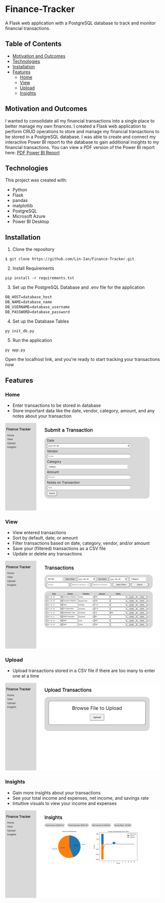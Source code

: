 # Finance-Tracker

A Flask web application with a PostgreSQL database to track and monitor financial transactions.

## Table of Contents
- [Motivation and Outcomes](#motivation-and-outcomes)
- [Technologies](#technologies)
- [Installation](#installation)
- [Features](#features)
  - [Home](#home)
  - [View](#view)
  - [Upload](#upload)
  - [Insights](#insights)

## Motivation and Outcomes
I wanted to consolidate all my financial transactions into a single place to better manage my own finances.
I created a Flask web application to perform CRUD operations to store and manage my financial transactions to be stored in a PostgreSQL database.
I was able to create and connect my interactive Power BI report to the database to gain additional insights to my financial transactions.
You can view a PDF version of the Power BI report here: [PDF Power BI Report](media/Finance%20Tracker%20Power%20BI%20Report.pdf)

## Technologies
This project was created with:
- Python
- Flask
- pandas
- matplotlib
- PostgreSQL
- Microsoft Azure
- Power BI Desktop

## Installation
1. Clone the repository
```
$ git clone https://github.com/Lin-Ian/Finance-Tracker.git
```
2. Install Requirements
```
pip install -r requirements.txt
```
3. Set up the PostgreSQL Database and .env file for the application
```
DB_HOST=database_host
DB_NAME=database_name
DB_USERNAME=database_username
DB_PASSWORD=database_password
```
4. Set up the Database Tables
```
py init_db.py
```
5. Run the application
```
py app.py
```
Open the localhost link, and you're ready to start tracking your transactions now

## Features
### Home
- Enter transactions to be stored in database
- Store important data like the date, vendor, category, amount, and any notes about your transaction

<img src="media/home.png" alt="Screenshot of home page" width="500">

### View
- View entered transactions
- Sort by default, date, or amount
- Filter transactions based on date, category, vendor, and/or amount
- Save your (filtered) transactions as a CSV file
- Update or delete any transactions

<img src="media/view.png" alt="Screenshot of view page" width="500">

### Upload
- Upload transactions stored in a CSV file if there are too many to enter one at a time

<img src="media/upload.png" alt="Screenshot of upload page" width="500">

### Insights
- Gain more insights about your transactions
- See your total income and expenses, net income, and savings rate
- Intuitive visuals to view your income and expenses

<img src="media/insights.png" alt="Screenshot of view page" width="500">
